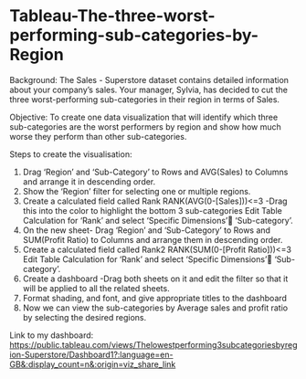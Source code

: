 # Tableau-The-three-worst-performing-sub-categories-by-Region

Background: The Sales - Superstore dataset contains detailed information about your company’s sales. Your manager, Sylvia, has decided to cut the three worst-performing sub-categories in their region in terms of Sales.

Objective: To create one data visualization that will identify which three sub-categories are the worst performers by region and show how much worse they perform than other sub-categories. 

Steps to create the visualisation:
1.	Drag ‘Region’ and ‘Sub-Category’ to Rows and AVG(Sales) to Columns and arrange it in descending order.
2.	Show the ‘Region’ filter for selecting one or multiple regions.
3.	Create a calculated field called Rank
RANK(AVG(0-[Sales]))<=3 -Drag this into the color to highlight the bottom 3 sub-categories
Edit Table Calculation for ‘Rank’ and select ‘Specific Dimensions’ ‘Sub-category’.
4.	On the new sheet- Drag ‘Region’ and ‘Sub-Category’ to Rows and SUM(Profit Ratio) to Columns and arrange them in descending order.
5.	Create a calculated field called Rank2
RANK(SUM(0-[Profit Ratio]))<=3
Edit Table Calculation for ‘Rank’ and select ‘Specific Dimensions’ ‘Sub-category’.
6.	Create a dashboard -Drag both sheets on it and edit the filter so that it will be applied to all the related sheets.
7.	Format shading, and font, and give appropriate titles to the dashboard
8.	Now we can view the sub-categories by Average sales and profit ratio by selecting the desired regions.

Link to my dashboard:
https://public.tableau.com/views/Thelowestperforming3subcategoriesbyregion-Superstore/Dashboard1?:language=en-GB&:display_count=n&:origin=viz_share_link
